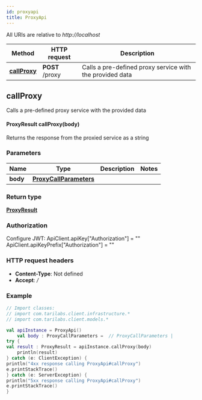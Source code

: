 ```yaml
---
id: proxyapi
title: ProxyApi
---
```



All URIs are relative to *http://localhost*

Method | HTTP request | Description
------------- | ------------- | -------------
[**callProxy**](ProxyApi.md#callProxy) | **POST** /proxy | Calls a pre-defined proxy service with the provided data


## callProxy

Calls a pre-defined proxy service with the provided data

#### ProxyResult callProxy(body)


Returns the response from the proxied service as a string

### Parameters

Name | Type | Description  | Notes
------------- | ------------- | ------------- | -------------
 **body** | [**ProxyCallParameters**](../sdk_kotlin_index#ProxyCallParameters)|  |

### Return type


[**ProxyResult**](../sdk_kotlin_index#ProxyResult)


### Authorization


Configure JWT:
    ApiClient.apiKey["Authorization"] = ""
    ApiClient.apiKeyPrefix["Authorization"] = ""

### HTTP request headers

 - **Content-Type**: Not defined
 - **Accept**: */*

### Example

```kotlin
// Import classes:
// import com.tarilabs.client.infrastructure.*
// import com.tarilabs.client.models.*

val apiInstance = ProxyApi()
    val body : ProxyCallParameters =  // ProxyCallParameters | 
try {
val result : ProxyResult = apiInstance.callProxy(body)
    println(result)
} catch (e: ClientException) {
println("4xx response calling ProxyApi#callProxy")
e.printStackTrace()
} catch (e: ServerException) {
println("5xx response calling ProxyApi#callProxy")
e.printStackTrace()
}
```

